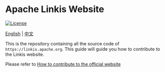 # Apache Linkis Website
[![License](https://img.shields.io/badge/license-Apache%202-4EB1BA.svg)](https://www.apache.org/licenses/LICENSE-2.0.html)

[English](README.md) | [中文](README_ZH.md)

This is the repository containing all the source code of `https://linkis.apache.org`.
This guide will guide you how to contribute to the Linkis website.


Please refer to [How to contribute to the official website](https://linkis.incubator.apache.org/community/how-to-contribute-to-website)
